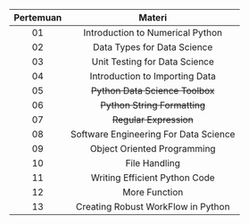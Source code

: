<div align="center">
  
  | Pertemuan | Materi |
  |:---------:|:------:|
  |01|Introduction to Numerical Python|
  |02|Data Types for Data Science|
  |03|Unit Testing for Data Science|
  |04|Introduction to Importing Data|
  |05|~~Python Data Science Toolbox~~|
  |06|~~Python String Formatting~~|
  |07|~~Regular Expression~~|
  |08|Software Engineering For Data Science|
  |09|Object Oriented Programming|
  |10|File Handling|
  |11|Writing Efficient Python Code|
  |12|More Function|
  |13|Creating Robust WorkFlow in Python|  
  
  
</div>
